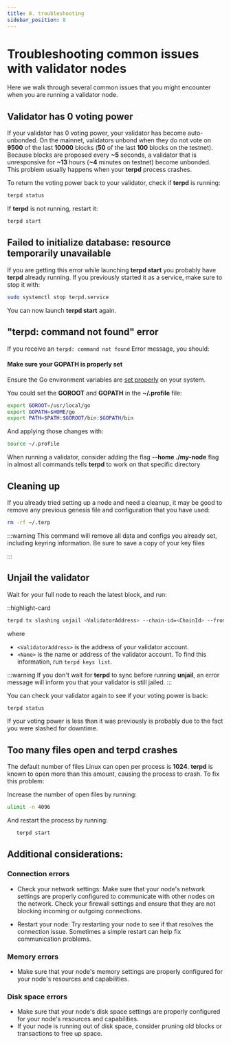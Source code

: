 ```yaml
---
title: 8. troubleshooting
sidebar_position: 8
---
```


# Troubleshooting common issues with validator nodes

Here we walk through several common issues that you might encounter when you are running a validator node.

## Validator has 0 voting power

If your validator has 0 voting power, your validator has become auto-unbonded. On the mainnet, validators unbond when they do not vote on **9500** of the last **10000** blocks (**50** of the last **100** blocks on the testnet). Because blocks are proposed every **~5** seconds, a validator that is unresponsive for **~13** hours (**~4** minutes on testnet) become unbonded. This problem usually happens when your **terpd** process crashes.


To return the voting power back to your validator, check if **terpd** is running:


```bash
terpd status
```
If **terpd** is not running, restart it:

```bash
terpd start
```

## Failed to initialize database: resource temporarily unavailable

If you are getting this error while launching **terpd start** you probably have **terpd** already running. If you previously started it as a service, make sure to stop it with:

```bash
sudo systemctl stop terpd.service
```

You can now launch **terpd start** again.

## "terpd: command not found" error

If you receive an  `terpd: command not found` Error message, you should:

#### Make sure your GOPATH is properly set
Ensure the Go environment variables are <a href="https://golang.org/doc/gopath_code#GOPATH" target="_blank">set properly</a> on your system.

You could set the **GOROOT** and **GOPATH** in the **~/.profile** file:

```bash
export GOROOT=/usr/local/go
export GOPATH=$HOME/go
export PATH=$PATH:$GOROOT/bin:$GOPATH/bin
```

And applying those changes with:
```bash
source ~/.profile
```

When running a validator, consider adding the flag **--home ./my-node** flag in almost all commands tells **terpd** to work on that specific directory

## Cleaning up

If you already tried setting up a node and need a cleanup, it may be good to remove any previous genesis file and configuration that you have used:


```bash
rm -rf ~/.terp
```
:::warning 
This command will remove all data and configs you already set, including keyring information. Be sure to save a copy of your key files

:::

## Unjail the validator

Wait for your full node to reach the latest block, and run:

::highlight-card

```bash
terpd tx slashing unjail <ValidatorAddress> --chain-id=<ChainId> --from=<Name>
```
where

- `<ValidatorAddress>` is the address of your validator account.
- `<Name>` is the name or address of the validator account. To find this information, run `terpd keys list`.

:::warning 
  If you don't wait for **terpd** to sync before running **unjail**, an error message will inform you that your validator is still jailed.
:::

You can check your validator again to see if your voting power is back:

```bash
terpd status
```

If your voting power is less than it was previously is probably due to the fact you were slashed for downtime.

## Too many files open and terpd crashes
The default number of files Linux can open per process is **1024**. **terpd** is known to open more than this amount, causing the process to crash. To fix this problem:

Increase the number of open files by running:

```bash
ulimit -n 4096
```

And restart the process by running:

```bash
   terpd start
```

## Additional considerations:

### Connection errors

- Check your network settings: Make sure that your node's network settings are properly configured to communicate with other nodes on the network. Check your firewall settings and ensure that they are not blocking incoming or outgoing connections.

- Restart your node: Try restarting your node to see if that resolves the connection issue. Sometimes a simple restart can help fix communication problems.

### Memory errors

- Make sure that your node's memory settings are properly configured for your node's resources and capabilities.

### Disk space errors

- Make sure that your node's disk space settings are properly configured for your node's resources and capabilities.
- If your node is running out of disk space, consider pruning old blocks or transactions to free up space.
